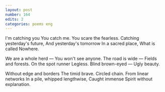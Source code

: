```yaml
---
layout: post
number: 164
edits: 2
categories: poems eng
---
```


I'm catching you 
You catch me.
You scare the fearless. 
Catching yesterday's future, 
And yesterday's tomorrow
In a sacred place,
What is called Nowhere.
 
We are a whole herd —
You won't see anyone.
The road is wide —
Fields and forests.
On the spot runner
Legless.
Blind brown-eyed — 
Ugly beauty.
 
Without edge and borders
The timid brave.
Circled chain.
From linear networks
In a pile, whipped lengthwise,
Caught immense
Spirit without explanation. 
